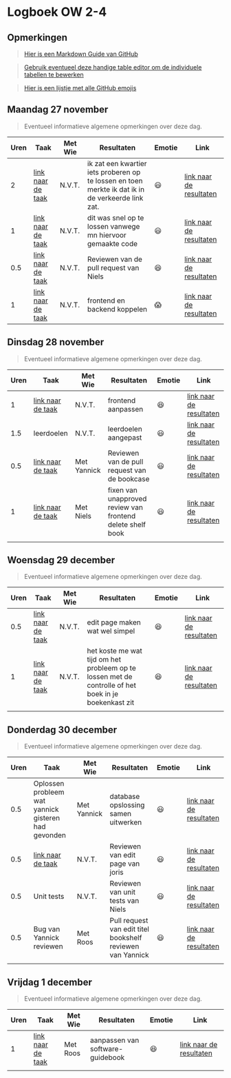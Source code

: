 # Logboek OW 2-4

## Opmerkingen

> [Hier is een Markdown Guide van GitHub](https://guides.github.com/features/mastering-markdown/)

> [Gebruik eventueel deze handige table editor om de individuele tabellen te bewerken](https://www.tablesgenerator.com/markdown_tables)

> [Hier is een lijstje met alle GitHub emojis](https://github.com/ikatyang/emoji-cheat-sheet/blob/master/README.md)

## Maandag 27 november

> Eventueel informatieve algemene opmerkingen over deze dag.

| Uren | Taak                                                                                     | Met Wie | Resultaten                                                                                        | Emotie  | Link                                                                                                                                |
|------|------------------------------------------------------------------------------------------|---------|---------------------------------------------------------------------------------------------------|---------|-------------------------------------------------------------------------------------------------------------------------------------|
| 2    | [link naar de taak](https://github.com/HANICA-DWA/project-sep23-klipspringer/issues/127) | N.V.T.  | ik zat een kwartier iets proberen op te lossen en toen merkte ik dat ik in de verkeerde link zat. | :smiley: | [link naar de resultaten](https://github.com/HANICA-DWA/project-sep23-klipspringer/commit/756d36e3c35e1a484ff2f4eb104ac017c7c03da9) |
| 1    | [link naar de taak](https://github.com/HANICA-DWA/project-sep23-klipspringer/issues/122) | N.V.T.  | dit was snel op te lossen vanwege mn hiervoor gemaakte code                                       | :smiley: | [link naar de resultaten](https://github.com/HANICA-DWA/project-sep23-klipspringer/commit/57597d971d93984d85fac214968e96dc356853be)                                                                                                         |
| 0.5  | [link naar de taak](https://github.com/HANICA-DWA/project-sep23-klipspringer/issues/108) | N.V.T.  | Reviewen van de pull request van Niels                                                            |:satisfied: | [link naar de resultaten](https://github.com/HANICA-DWA/project-sep23-klipspringer/commit/3310d38c7c37fcf3387b8ff5fb1882ca2c638045) |
| 1    | [link naar de taak](https://github.com/HANICA-DWA/project-sep23-klipspringer/issues/126) | N.V.T.  | frontend en backend koppelen                                                                      |:scream: | [link naar de resultaten](https://github.com/HANICA-DWA/project-sep23-klipspringer/commit/49530dfdfed6baeaf47d526f9f305768801f2afd) |

## Dinsdag 28 november

> Eventueel informatieve algemene opmerkingen over deze dag.

| Uren | Taak                                                                                     | Met Wie     | Resultaten                                                 | Emotie      | Link |
|------|------------------------------------------------------------------------------------------|-------------|------------------------------------------------------------|-------------|---|
| 1    | [link naar de taak](https://github.com/HANICA-DWA/project-sep23-klipspringer/issues/126) | N.V.T.      | frontend aanpassen                                         | :satisfied: | [link naar de resultaten](https://github.com/HANICA-DWA/project-sep23-klipspringer/commit/6db4910966aeb9c1f1e03c9ddbd4361a9dd789f9) |
| 1.5  | leerdoelen                                                                               | N.V.T.      | leerdoelen aangepast                                       | :smiley:    | [link naar de resultaten](https://github.com/HANICA-DWA/project-sep23-klipspringer/commit/e1f1cd2ab9d8d9106f329d1a2ec5726373c1685e) |
| 0.5  | [link naar de taak](https://github.com/HANICA-DWA/project-sep23-klipspringer/issues/115) | Met Yannick | Reviewen van de pull request van de bookcase               | :smiley:    | [link naar de resultaten](https://github.com/HANICA-DWA/project-sep23-klipspringer/commit/366d56a917628f6e957c8d72bd11e7a0a32fdddf) |
| 1    | [link naar de taak](https://github.com/HANICA-DWA/project-sep23-klipspringer/issues/126) | Met Niels   | fixen van unapproved review van frontend delete shelf book | :smiley:    | [link naar de resultaten](https://github.com/HANICA-DWA/project-sep23-klipspringer/commit/7d58fa1bb0d85878b797303189e96a6d1aaff72a) |
|      |                                                                                          |             |                                                            |             | |

## Woensdag 29 december

> Eventueel informatieve algemene opmerkingen over deze dag.

| Uren | Taak  | Met Wie | Resultaten                                                                                           | Emotie | Link |
|------|---|---------|------------------------------------------------------------------------------------------------------|---|---|
| 0.5  | [link naar de taak](https://github.com/HANICA-DWA/project-sep23-klipspringer/issues/126) | N.V.T.  | edit page maken wat wel simpel                                                                       |:satisfied: | [link naar de resultaten](https://github.com/HANICA-DWA/project-sep23-klipspringer/commit/9f6eff230b137c118cfaabbbb5e63c471afd83c6) |
| 1    | [link naar de taak](https://github.com/HANICA-DWA/project-sep23-klipspringer/issues/121) | N.V.T.  | het koste me wat tijd om het probleem op te lossen met de controlle of het boek in je boekenkast zit |:satisfied: | [link naar de resultaten](https://github.com/HANICA-DWA/project-sep23-klipspringer/commit/00a3335969affd6c54666ea1a4ccb4d5ff822378) |
|      | |         |                                                                                                      | | |

## Donderdag 30 december

> Eventueel informatieve algemene opmerkingen over deze dag.

| Uren | Taak                                                                                     | Met Wie     | Resultaten                                                 | Emotie | Link |
|------|------------------------------------------------------------------------------------------|-------------|------------------------------------------------------------|---|---|
| 0.5  | Oplossen probleem wat yannick gisteren had gevonden                                      | Met Yannick | database opslossing samen uitwerken                        |:smiley: | [link naar de resultaten](https://github.com/link-naar-de-taakhttps://github.com/HANICA-DWA/project-sep23-klipspringer/commit/de1b70531421e84de0ec1fcf84866b593904096d) |
| 0.5  | [link naar de taak](https://github.com/HANICA-DWA/project-sep23-klipspringer/issues/147) | N.V.T.      | Reviewen van edit page van joris                           |:smiley: | [link naar de resultaten](https://github.com/HANICA-DWA/project-sep23-klipspringer/commit/f965621c224b73b2918f0bb284115667c4d9b023) |
| 0.5  | Unit tests                                                                               | N.V.T.      | Reviewen van unit tests van Niels                          |:smiley: | [link naar de resultaten](https://github.com/HANICA-DWA/project-sep23-klipspringer/commit/c9b7b5e4106d38a94421cc0acafba3320d9aa74d) |
| 0.5  | Bug van Yannick reviewen                                                                 | Met Roos    | Pull request van edit titel bookshelf reviewen van Yannick |:smiley: | [link naar de resultaten](https://github.com/HANICA-DWA/project-sep23-klipspringer/commit/f771b7eeb20db4a46c8913ba6ae409d92dc198d4) |
|      |                                                                                          |             |                                                            | | |



## Vrijdag 1 december

> Eventueel informatieve algemene opmerkingen over deze dag.

| Uren | Taak  | Met Wie  | Resultaten                       | Emotie | Link |
|------|---|----------|----------------------------------|---|---|
| 1    | [link naar de taak](https://github.com/HANICA-DWA/project-sep23-klipspringer/issues/143) | Met Roos | aanpassen van software-guidebook |:satisfied: | [link naar de resultaten](https://github.com/HANICA-DWA/project-sep23-klipspringer/commit/41bfc74896ef6e1a8ebd70cce966a95710ebecb9) |
|      | |          |                                  | | |

